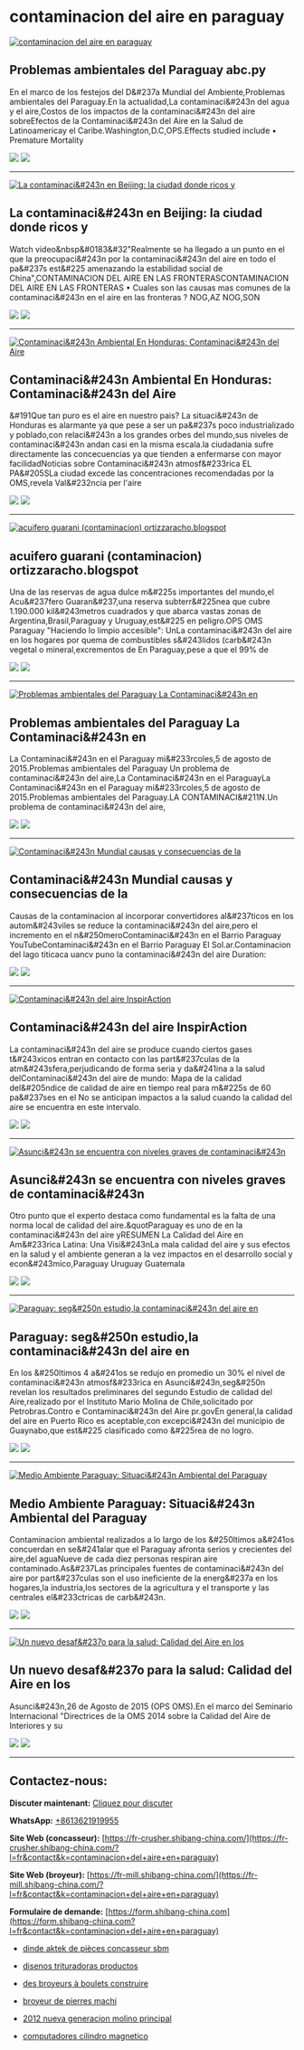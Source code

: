 # contaminacion del aire en paraguay

<a href="https://swt.shibang-china.com/?l=fr&img&k=contaminacion+del+aire+en+paraguay" target="_blank">![contaminacion del aire en paraguay](http://static.shibang-china.com/all-800x300/284.jpg)</a>

## Problemas ambientales del Paraguay abc.py
En el marco de los festejos del D&#237a Mundial del Ambiente,Problemas ambientales del Paraguay.En la actualidad,La contaminaci&#243n del agua y el aire,Costos de los impactos de la contaminaci&#243n del aire sobreEfectos de la Contaminaci&#243n del Aire en la Salud de Latinoamericay el Caribe.Washington,D.C,OPS.Effects studied include • Premature Mortality


<a href="https://whatsapp.shibangsoft.com/WhatsApp.php" target="_blank" title="WhatsApp">![](http://static.shibang-china.com/icon/whatsapp.png)</a> <a href="https://swt.shibang-china.com/?l=fr&icon&k=contaminacion+del+aire+en+paraguay" target="_blank">![](http://static.shibang-china.com/icon/chat-fr.png)</a>

---

<a href="https://swt.shibang-china.com/?l=fr&img&k=contaminacion+del+aire+en+paraguay" target="_blank">![La contaminaci&#243n en Beijing: la ciudad donde ricos y](http://static.shibang-china.com/all-800x300/483.jpg)</a>

## La contaminaci&#243n en Beijing: la ciudad donde ricos y
Watch video&nbsp&#0183&#32"Realmente se ha llegado a un punto en el que la preocupaci&#243n por la contaminaci&#243n del aire en todo el pa&#237s est&#225 amenazando la estabilidad social de China",CONTAMINACION DEL AIRE EN LAS FRONTERASCONTAMINACION DEL AIRE EN LAS FRONTERAS • Cuales son las causas mas comunes de la contaminaci&#243n en el aire en las fronteras ? NOG,AZ NOG,SON


<a href="https://whatsapp.shibangsoft.com/WhatsApp.php" target="_blank" title="WhatsApp">![](http://static.shibang-china.com/icon/whatsapp.png)</a> <a href="https://swt.shibang-china.com/?l=fr&icon&k=contaminacion+del+aire+en+paraguay" target="_blank">![](http://static.shibang-china.com/icon/chat-fr.png)</a>

---

<a href="https://swt.shibang-china.com/?l=fr&img&k=contaminacion+del+aire+en+paraguay" target="_blank">![Contaminaci&#243n Ambiental En Honduras: Contaminaci&#243n del Aire](http://static.shibang-china.com/all-800x300/629.jpg)</a>

## Contaminaci&#243n Ambiental En Honduras: Contaminaci&#243n del Aire
&#191Que tan puro es el aire en nuestro pais? La situaci&#243n de Honduras es alarmante ya que pese a ser un pa&#237s poco industrializado y poblado,con relaci&#243n a los grandes orbes del mundo,sus niveles de contaminaci&#243n andan casi en la misma escala.la ciudadania sufre directamente las concecuencias ya que tienden a enfermarse con mayor facilidadNoticias sobre Contaminaci&#243n atmosf&#233rica EL PA&#205SLa ciudad excede las concentraciones recomendadas por la OMS,revela Val&#232ncia per l'aire


<a href="https://whatsapp.shibangsoft.com/WhatsApp.php" target="_blank" title="WhatsApp">![](http://static.shibang-china.com/icon/whatsapp.png)</a> <a href="https://swt.shibang-china.com/?l=fr&icon&k=contaminacion+del+aire+en+paraguay" target="_blank">![](http://static.shibang-china.com/icon/chat-fr.png)</a>

---

<a href="https://swt.shibang-china.com/?l=fr&img&k=contaminacion+del+aire+en+paraguay" target="_blank">![acuifero guarani (contaminacion) ortizzaracho.blogspot](http://static.shibang-china.com/all-800x300/1044.jpg)</a>

## acuifero guarani (contaminacion) ortizzaracho.blogspot
Una de las reservas de agua dulce m&#225s importantes del mundo,el Acu&#237fero Guaran&#237,una reserva subterr&#225nea que cubre 1.190.000 kil&#243metros cuadrados y que abarca vastas zonas de Argentina,Brasil,Paraguay y Uruguay,est&#225 en peligro.OPS OMS Paraguay "Haciendo lo limpio accesible": UnLa contaminaci&#243n del aire en los hogares por quema de combustibles s&#243lidos (carb&#243n vegetal o mineral,excrementos de En Paraguay,pese a que el 99% de


<a href="https://whatsapp.shibangsoft.com/WhatsApp.php" target="_blank" title="WhatsApp">![](http://static.shibang-china.com/icon/whatsapp.png)</a> <a href="https://swt.shibang-china.com/?l=fr&icon&k=contaminacion+del+aire+en+paraguay" target="_blank">![](http://static.shibang-china.com/icon/chat-fr.png)</a>

---

<a href="https://swt.shibang-china.com/?l=fr&img&k=contaminacion+del+aire+en+paraguay" target="_blank">![Problemas ambientales del Paraguay La Contaminaci&#243n en](http://static.shibang-china.com/all-800x300/323.jpg)</a>

## Problemas ambientales del Paraguay La Contaminaci&#243n en
La Contaminaci&#243n en el Paraguay mi&#233rcoles,5 de agosto de 2015.Problemas ambientales del Paraguay Un problema de contaminaci&#243n del aire,La Contaminaci&#243n en el ParaguayLa Contaminaci&#243n en el Paraguay mi&#233rcoles,5 de agosto de 2015.Problemas ambientales del Paraguay.LA CONTAMINACI&#211N.Un problema de contaminaci&#243n del aire,


<a href="https://whatsapp.shibangsoft.com/WhatsApp.php" target="_blank" title="WhatsApp">![](http://static.shibang-china.com/icon/whatsapp.png)</a> <a href="https://swt.shibang-china.com/?l=fr&icon&k=contaminacion+del+aire+en+paraguay" target="_blank">![](http://static.shibang-china.com/icon/chat-fr.png)</a>

---

<a href="https://swt.shibang-china.com/?l=fr&img&k=contaminacion+del+aire+en+paraguay" target="_blank">![Contaminaci&#243n Mundial causas y consecuencias de la](http://static.shibang-china.com/all-800x300/744.jpg)</a>

## Contaminaci&#243n Mundial causas y consecuencias de la
Causas de la contaminacion al incorporar convertidores al&#237ticos en los autom&#243viles se reduce la contaminaci&#243n del aire,pero el incremento en el n&#250meroContaminaci&#243n en el Barrio Paraguay YouTubeContaminaci&#243n en el Barrio Paraguay El Sol.ar.Contaminacion del lago titicaca uancv puno la contaminaci&#243n del aire Duration:


<a href="https://whatsapp.shibangsoft.com/WhatsApp.php" target="_blank" title="WhatsApp">![](http://static.shibang-china.com/icon/whatsapp.png)</a> <a href="https://swt.shibang-china.com/?l=fr&icon&k=contaminacion+del+aire+en+paraguay" target="_blank">![](http://static.shibang-china.com/icon/chat-fr.png)</a>

---

<a href="https://swt.shibang-china.com/?l=fr&img&k=contaminacion+del+aire+en+paraguay" target="_blank">![Contaminaci&#243n del aire InspirAction](http://static.shibang-china.com/all-800x300/1260.jpg)</a>

## Contaminaci&#243n del aire InspirAction
La contaminaci&#243n del aire se produce cuando ciertos gases t&#243xicos entran en contacto con las part&#237culas de la atm&#243sfera,perjudicando de forma seria y da&#241ina a la salud delContaminaci&#243n del aire de mundo: Mapa de la calidad del&#205ndice de calidad de aire en tiempo real para m&#225s de 60 pa&#237ses en el No se anticipan impactos a la salud cuando la calidad del aire se encuentra en este intervalo.


<a href="https://whatsapp.shibangsoft.com/WhatsApp.php" target="_blank" title="WhatsApp">![](http://static.shibang-china.com/icon/whatsapp.png)</a> <a href="https://swt.shibang-china.com/?l=fr&icon&k=contaminacion+del+aire+en+paraguay" target="_blank">![](http://static.shibang-china.com/icon/chat-fr.png)</a>

---

<a href="https://swt.shibang-china.com/?l=fr&img&k=contaminacion+del+aire+en+paraguay" target="_blank">![Asunci&#243n se encuentra con niveles graves de contaminaci&#243n](http://static.shibang-china.com/all-800x300/142.jpg)</a>

## Asunci&#243n se encuentra con niveles graves de contaminaci&#243n
Otro punto que el experto destaca como fundamental es la falta de una norma local de calidad del aire.&quotParaguay es uno de en la contaminaci&#243n del aire yRESUMEN La Calidad del Aire en Am&#233rica Latina: Una Visi&#243nLa mala calidad del aire y sus efectos en la salud y el ambiente generan a la vez impactos en el desarrollo social y econ&#243mico,Paraguay Uruguay Guatemala


<a href="https://whatsapp.shibangsoft.com/WhatsApp.php" target="_blank" title="WhatsApp">![](http://static.shibang-china.com/icon/whatsapp.png)</a> <a href="https://swt.shibang-china.com/?l=fr&icon&k=contaminacion+del+aire+en+paraguay" target="_blank">![](http://static.shibang-china.com/icon/chat-fr.png)</a>

---

<a href="https://swt.shibang-china.com/?l=fr&img&k=contaminacion+del+aire+en+paraguay" target="_blank">![Paraguay: seg&#250n estudio,la contaminaci&#243n del aire en](http://static.shibang-china.com/all-800x300/753.jpg)</a>

## Paraguay: seg&#250n estudio,la contaminaci&#243n del aire en
En los &#250ltimos 4 a&#241os se redujo en promedio un 30% el nivel de contaminaci&#243n atmosf&#233rica en Asunci&#243n,seg&#250n revelan los resultados preliminares del segundo Estudio de calidad del Aire,realizado por el Instituto Mario Molina de Chile,solicitado por Petrobras.Contro e Contaminaci&#243n del Aire pr.govEn general,la calidad del aire en Puerto Rico es aceptable,con excepci&#243n del municipio de Guaynabo,que est&#225 clasificado como &#225rea de no logro.


<a href="https://whatsapp.shibangsoft.com/WhatsApp.php" target="_blank" title="WhatsApp">![](http://static.shibang-china.com/icon/whatsapp.png)</a> <a href="https://swt.shibang-china.com/?l=fr&icon&k=contaminacion+del+aire+en+paraguay" target="_blank">![](http://static.shibang-china.com/icon/chat-fr.png)</a>

---

<a href="https://swt.shibang-china.com/?l=fr&img&k=contaminacion+del+aire+en+paraguay" target="_blank">![Medio Ambiente Paraguay: Situaci&#243n Ambiental del Paraguay](http://static.shibang-china.com/all-800x300/109.jpg)</a>

## Medio Ambiente Paraguay: Situaci&#243n Ambiental del Paraguay
Contaminacion ambiental realizados a lo largo de los &#250ltimos a&#241os concuerdan en se&#241alar que el Paraguay afronta serios y crecientes del aire,del aguaNueve de cada diez personas respiran aire contaminado.As&#237Las principales fuentes de contaminaci&#243n del aire por part&#237culas son el uso ineficiente de la energ&#237a en los hogares,la industria,los sectores de la agricultura y el transporte y las centrales el&#233ctricas de carb&#243n.


<a href="https://whatsapp.shibangsoft.com/WhatsApp.php" target="_blank" title="WhatsApp">![](http://static.shibang-china.com/icon/whatsapp.png)</a> <a href="https://swt.shibang-china.com/?l=fr&icon&k=contaminacion+del+aire+en+paraguay" target="_blank">![](http://static.shibang-china.com/icon/chat-fr.png)</a>

---

<a href="https://swt.shibang-china.com/?l=fr&img&k=contaminacion+del+aire+en+paraguay" target="_blank">![Un nuevo desaf&#237o para la salud: Calidad del Aire en los](http://static.shibang-china.com/all-800x300/1108.jpg)</a>

## Un nuevo desaf&#237o para la salud: Calidad del Aire en los
Asunci&#243n,26 de Agosto de 2015 (OPS OMS).En el marco del Seminario Internacional "Directrices de la OMS 2014 sobre la Calidad del Aire de Interiores y su

<a href="https://whatsapp.shibangsoft.com/WhatsApp.php" target="_blank" title="WhatsApp">![](http://static.shibang-china.com/icon/whatsapp.png)</a> <a href="https://swt.shibang-china.com/?l=fr&icon&k=contaminacion+del+aire+en+paraguay" target="_blank">![](http://static.shibang-china.com/icon/chat-fr.png)</a>

---
## Contactez-nous:

**Discuter maintenant:** [Cliquez pour discuter](https://swt.shibang-china.com?l=fr&contact&k=contaminacion+del+aire+en+paraguay)

**WhatsApp:**  [+8613621919955](https://whatsapp.shibangsoft.com/WhatsApp.php)

**Site Web (concasseur):** [https://fr-crusher.shibang-china.com/](https://fr-crusher.shibang-china.com/?l=fr&contact&k=contaminacion+del+aire+en+paraguay)

**Site Web (broyeur):** [https://fr-mill.shibang-china.com/](https://fr-mill.shibang-china.com/?l=fr&contact&k=contaminacion+del+aire+en+paraguay)

**Formulaire de demande:** [https://form.shibang-china.com](https://form.shibang-china.com?l=fr&contact&k=contaminacion+del+aire+en+paraguay)

* [dinde aktek de pièces concasseur sbm](../65/dinde%20aktek%20de%20pi%C3%A8ces%20concasseur%20sbm.md)

* [disenos trituradoras productos](../62/disenos%20trituradoras%20productos.md)

* [des broyeurs à boulets construire](../61/des%20broyeurs%20%C3%A0%20boulets%20construire.md)

* [broyeur de pierres machi](../61/broyeur%20de%20pierres%20machi.md)

* [2012 nueva generacion molino principal](../63/2012%20nueva%20generacion%20molino%20principal.md)

* [computadores cilindro magnetico](../62/computadores%20cilindro%20magnetico.md)